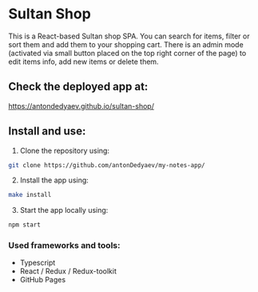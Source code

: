 # Sultan Shop

This is a React-based Sultan shop SPA.
You can search for items, filter or sort them and add them to your shopping cart.
There is an admin mode (activated via small button placed on the top right corner of the page) to edit items info, add new items or delete them.

## Check the deployed app at:

https://antondedyaev.github.io/sultan-shop/

## Install and use:

1. Clone the repository using:

```sh
git clone https://github.com/antonDedyaev/my-notes-app/
```

2. Install the app using:

```sh
make install
```

3. Start the app locally using:

```sh
npm start
```

### Used frameworks and tools:

- Typescript
- React / Redux / Redux-toolkit
- GitHub Pages
